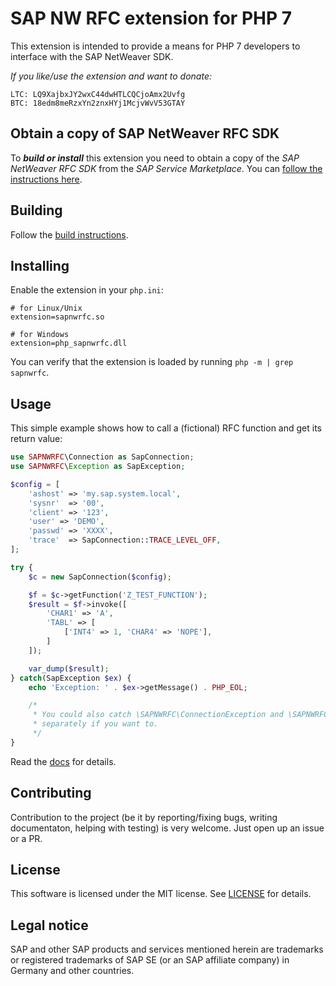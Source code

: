 
# SAP NW RFC extension for PHP 7

This extension is intended to provide a means for PHP 7 developers to interface with the SAP NetWeaver SDK.

*If you like/use the extension and want to donate:*
```
LTC: LQ9XajbxJY2wxC44dwHTLCQCjoAmx2Uvfg
BTC: 18edm8meRzxYn2znxHYj1McjvWvV53GTAY
```

## Obtain a copy of SAP NetWeaver RFC SDK

To ***build or install*** this extension you need to obtain a copy of the *SAP NetWeaver RFC SDK* from the *SAP Service Marketplace*.
You can [follow the instructions here](docs/installing_nwrfcsdk.md).

## Building

Follow the [build instructions](docs/building.md).

## Installing

Enable the extension in your `php.ini`:
```
# for Linux/Unix
extension=sapnwrfc.so

# for Windows
extension=php_sapnwrfc.dll
```

You can verify that the extension is loaded by running `php -m | grep sapnwrfc`.

## Usage

This simple example shows how to call a (fictional) RFC function and get its return value:

```php
use SAPNWRFC\Connection as SapConnection;
use SAPNWRFC\Exception as SapException;

$config = [
    'ashost' => 'my.sap.system.local',
    'sysnr'  => '00',
    'client' => '123',
    'user' => 'DEMO',
    'passwd' => 'XXXX',
    'trace'  => SapConnection::TRACE_LEVEL_OFF,
];

try {
    $c = new SapConnection($config);

    $f = $c->getFunction('Z_TEST_FUNCTION');
    $result = $f->invoke([
        'CHAR1' => 'A',
        'TABL' => [
            ['INT4' => 1, 'CHAR4' => 'NOPE'],
        ]
    ]);

    var_dump($result);
} catch(SapException $ex) {
    echo 'Exception: ' . $ex->getMessage() . PHP_EOL;

    /*
     * You could also catch \SAPNWRFC\ConnectionException and \SAPNWRFC\FunctionCallException
     * separately if you want to.
     */
}
```

Read the [docs](docs/readme.md) for details.

## Contributing

Contribution to the project (be it by reporting/fixing bugs, writing documentaton, helping with testing) is very welcome.
Just open up an issue or a PR.

## License

This software is licensed under the MIT license. See [LICENSE](LICENSE) for details.

## Legal notice

SAP and other SAP products and services mentioned herein are trademarks or registered trademarks of SAP SE (or an SAP affiliate company) in Germany and other countries.
